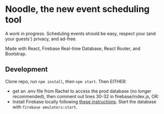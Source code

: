 # Noodle, the new event scheduling tool

A work in progress. Scheduling events should be easy, respect your (and your guests') privacy, and ad-free.

Made with React, Firebase Real-time Database, React Router, and Bootstrap.

## Development

Clone repo, run `npm install`, then `npm start`. Then EITHER:

- get an .env file from Rachel to access the prod database (no longer recommended), then comment out lines 30-32 in firebase/index.js, OR:
- Install Firebase locally following [these instructions](https://firebase.google.com/docs/emulator-suite/install_and_configure). Start the database with `firebase emulators:start`.  
